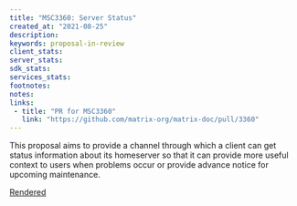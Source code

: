 ```yaml
---
title: "MSC3360: Server Status"
created_at: "2021-08-25"
description:
keywords: proposal-in-review
client_stats:
server_stats:
sdk_stats:
services_stats:
footnotes:
notes:
links:
 - title: "PR for MSC3360"
   link: "https://github.com/matrix-org/matrix-doc/pull/3360"
---
```

This proposal aims to provide a channel through which a client can get status information about its homeserver so that it can provide more useful context to users when problems occur or provide advance notice for upcoming maintenance.

[Rendered](https://github.com/matrix-org/matrix-doc/blob/a09c98c22eec73fd99020be94c4290eacfe8d56a/proposals/3360-server-status.md)
